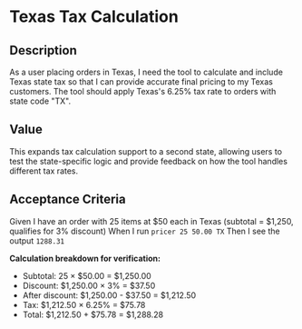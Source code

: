 # Texas Tax Calculation

## Description

As a user placing orders in Texas, I need the tool to calculate and include Texas state tax so that I can provide accurate final pricing to my Texas customers. The tool should apply Texas's 6.25% tax rate to orders with state code "TX".

## Value

This expands tax calculation support to a second state, allowing users to test the state-specific logic and provide feedback on how the tool handles different tax rates.

## Acceptance Criteria

Given I have an order with 25 items at $50 each in Texas (subtotal = $1,250, qualifies for 3% discount)
When I run `pricer 25 50.00 TX`
Then I see the output `1288.31`

**Calculation breakdown for verification:**
- Subtotal: 25 × $50.00 = $1,250.00
- Discount: $1,250.00 × 3% = $37.50
- After discount: $1,250.00 - $37.50 = $1,212.50
- Tax: $1,212.50 × 6.25% = $75.78
- Total: $1,212.50 + $75.78 = $1,288.28